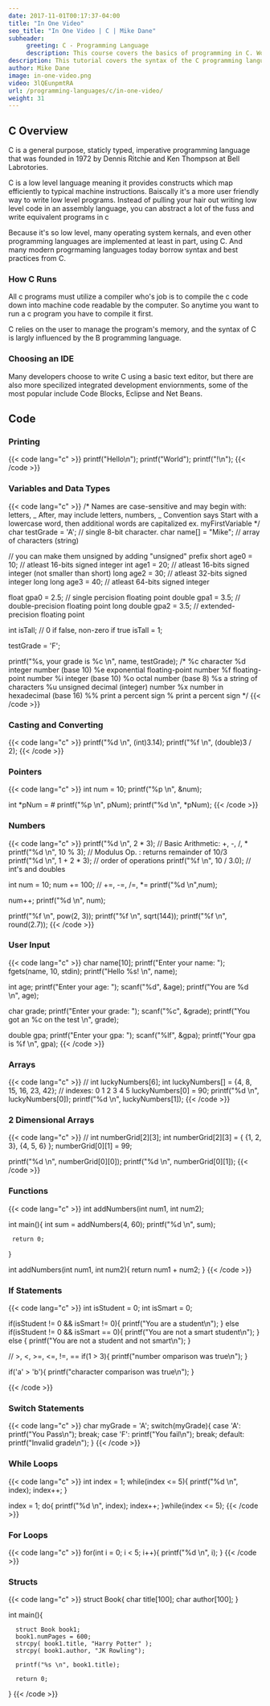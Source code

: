 ```yaml
---
date: 2017-11-01T00:17:37-04:00
title: "In One Video"
seo_title: "In One Video | C | Mike Dane"
subheader:
     greeting: C - Programming Language
     description: This course covers the basics of programming in C. Work your way through the videos/articles and I'll teach you everything you need to know to start your programming journey!
description: This tutorial covers the syntax of the C programming language in one video.
author: Mike Dane
image: in-one-video.png
video: 3lQEunpmtRA
url: /programming-languages/c/in-one-video/
weight: 31
---
```


## C Overview

C is a general purpose, staticly typed, imperative programming language
that was founded in 1972 by Dennis Ritchie and Ken Thompson at Bell Labrotories.

C is a low level language meaning it provides constructs which map efficiently to
typical machine instructions. Baiscally it's a more user friendly way to write
low level programs. Instead of pulling your hair out writing low level code in an
assembly language, you can abstract a lot of the fuss and write equivalent programs
in c

Because it's so low level, many operating system kernals, and even other programming
languages are implemented at least in part, using C. And many modern progrmaming
languages today borrow syntax and best practices from C.

### How C Runs

All c programs must utilize a compiler who's job is to compile the c code down
into machine code readable by the computer. So anytime you want to run a c program
you have to compile it first.

C relies on the  user to manage the program's memory, and the
syntax of C is largly influenced by the B programming language.

### Choosing an IDE

Many developers choose to write C using a basic text editor, but there are also
more specilized integrated development enviornments, some of the most popular
include Code Blocks, Eclipse and Net Beans.

## Code

### Printing
{{< code lang="c" >}}
printf("Hello\n");
printf("World");
printf("!\n");
{{< /code >}}

### Variables and Data Types
{{< code lang="c" >}}
/*
Names are case-sensitive and may begin with:
     letters, _
After, may include
     letters, numbers, _
Convention says
     Start with a lowercase word, then additional words are capitalized
     ex. myFirstVariable
*/
char testGrade = 'A';    // single 8-bit character.
char name[] = "Mike";    // array of characters (string)

// you can make them unsigned by adding "unsigned" prefix
short age0 = 10;         // atleast 16-bits signed integer
int age1 = 20;           // atleast 16-bits signed integer (not smaller than short)
long age2 = 30;          // atleast 32-bits signed integer
long long age3 = 40;     // atleast 64-bits signed integer

float gpa0 = 2.5;       // single percision floating point
double gpa1 = 3.5;       // double-precision floating point
long double gpa2 = 3.5;  // extended-precision floating point

int isTall;             // 0 if false, non-zero if true
isTall = 1;

testGrade = 'F';

printf("%s, your grade is %c \n", name, testGrade);
/*
%c	character
%d	integer number (base 10)
%e	exponential floating-point number
%f	floating-point number
%i	integer (base 10)
%o	octal number (base 8)
%s	a string of characters
%u	unsigned decimal (integer) number
%x	number in hexadecimal (base 16)
%%	print a percent sign
\%	print a percent sign
*/
{{< /code >}}

### Casting and Converting
{{< code lang="c" >}}
printf("%d \n", (int)3.14);
printf("%f \n", (double)3 / 2);
{{< /code >}}

### Pointers
{{< code lang="c" >}}
int num = 10;
printf("%p \n", &num);

int *pNum = &num;
printf("%p \n", pNum);
printf("%d \n", *pNum);
{{< /code >}}

### Numbers
{{< code lang="c" >}}
printf("%d \n", 2 * 3);       // Basic Arithmetic: +, -, /, *
printf("%d \n", 10 % 3);      // Modulus Op. : returns remainder of 10/3
printf("%d \n", 1 + 2 * 3);   // order of operations
printf("%f \n", 10 / 3.0);    // int's and doubles


int num = 10;
num += 100;                   // +=, -=, /=, *=
printf("%d \n",num);

num++;
printf("%d \n", num);

printf("%f \n", pow(2, 3));
printf("%f \n", sqrt(144));
printf("%f \n", round(2.7));
{{< /code >}}

### User Input
{{< code lang="c" >}}
char name[10];
printf("Enter your name: ");
fgets(name, 10, stdin);
printf("Hello %s! \n", name);

int age;
printf("Enter your age: ");
scanf("%d", &age);
printf("You are %d \n", age);

char grade;
printf("Enter your grade: ");
scanf("%c", &grade);
printf("You got an %c on the test \n", grade);

double gpa;
printf("Enter your gpa: ");
scanf("%lf", &gpa);
printf("Your gpa is %f \n", gpa);
{{< /code >}}

### Arrays
{{< code lang="c" >}}
// int luckyNumbers[6];
int luckyNumbers[] = {4, 8, 15, 16, 23, 42};
//        indexes:    0  1  2   3   4   5
luckyNumbers[0] = 90;
printf("%d \n", luckyNumbers[0]);
printf("%d \n", luckyNumbers[1]);
{{< /code >}}

### 2 Dimensional Arrays
{{< code lang="c" >}}
// int  numberGrid[2][3];
int numberGrid[2][3] = { {1, 2, 3}, {4, 5, 6} };
numberGrid[0][1] = 99;

printf("%d \n", numberGrid[0][0]);
printf("%d \n", numberGrid[0][1]);
{{< /code >}}

### Functions
{{< code lang="c" >}}
int addNumbers(int num1, int num2);

int main(){
     int sum = addNumbers(4, 60);
     printf("%d \n", sum);

     return 0;
}

int addNumbers(int num1, int num2){
     return num1 + num2;
}
{{< /code >}}

### If Statements
{{< code lang="c" >}}
int isStudent = 0;
int isSmart = 0;

if(isStudent != 0 && isSmart != 0){
     printf("You are a student\n");
} else if(isStudent != 0 && isSmart == 0){
     printf("You are not a smart student\n");
} else {
     printf("You are not a student and not smart\n");
}

// >, <, >=, <=, !=, ==
if(1 > 3){
     printf("number omparison was true\n");
}

if('a' > 'b'){
     printf("character comparison was true\n");
}

{{< /code >}}

### Switch Statements
{{< code lang="c" >}}
char myGrade = 'A';
switch(myGrade){
     case 'A':
          printf("You Pass\n");
          break;
     case 'F':
          printf("You fail\n");
          break;
     default:
          printf("Invalid grade\n");
}
{{< /code >}}

### While Loops
{{< code lang="c" >}}
int index = 1;
while(index <= 5){
     printf("%d \n", index);
     index++;
}

index = 1;
do{
     printf("%d \n", index);
     index++;
}while(index <= 5);
{{< /code >}}

### For Loops
{{< code lang="c" >}}
for(int i = 0; i < 5; i++){
     printf("%d \n", i);
}
{{< /code >}}

### Structs
{{< code lang="c" >}}
struct Book{
     char title[100];
     char author[100];
}

int main(){

      struct Book book1;
      book1.numPages = 600;
      strcpy( book1.title, "Harry Potter" );
      strcpy( book1.author, "JK Rowling");

      printf("%s \n", book1.title);

      return 0;
}
{{< /code >}}
